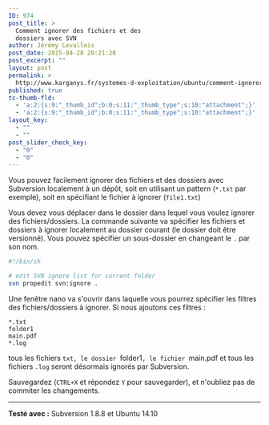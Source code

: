 ```yaml
---
ID: 974
post_title: >
  Comment ignorer des fichiers et des
  dossiers avec SVN
author: Jérémy Levallois
post_date: 2015-04-28 20:21:28
post_excerpt: ""
layout: post
permalink: >
  http://www.karganys.fr/systemes-d-exploitation/ubuntu/comment-ignorer-des-fichiers-et-des-dossiers-avec-svn/
published: true
tc-thumb-fld:
  - 'a:2:{s:9:"_thumb_id";b:0;s:11:"_thumb_type";s:10:"attachment";}'
  - 'a:2:{s:9:"_thumb_id";b:0;s:11:"_thumb_type";s:10:"attachment";}'
layout_key:
  - ""
  - ""
post_slider_check_key:
  - "0"
  - "0"
---
```

Vous pouvez facilement ignorer des fichiers et des dossiers avec Subversion localement à un dépôt, soit en utilisant un pattern (<code>*.txt</code> par exemple), soit en spécifiant le fichier à ignorer (`file1.txt`)

Vous devez vous déplacer dans le dossier dans lequel vous voulez ignorer des fichiers/dossiers.
La commande suivante va spécifier les fichiers et dossiers à ignorer localement au dossier courant (le dossier doit être versionné). Vous pouvez spécifier un sous-dossier en changeant le `.` par son nom.

```bash
#!/bin/sh

# edit SVN ignore list for current folder
svn propedit svn:ignore .
```

Une fenêtre nano va s'ouvrir dans laquelle vous pourrez spécifier les filtres des fichiers/dossiers à ignorer.
Si nous ajoutons ces filtres :
```
*.txt
folder1
main.pdf
*.log
```
tous les fichiers `txt, le dossier `folder1`, le fichier `main.pdf et tous les fichiers `.log` seront désormais ignorés par Subversion.

Sauvegardez (`CTRL+X` et répondez `Y` pour sauvegarder), et n'oubliez pas de commiter les changements.


* * * 

**Testé avec :** Subversion 1.8.8 et Ubuntu 14.10